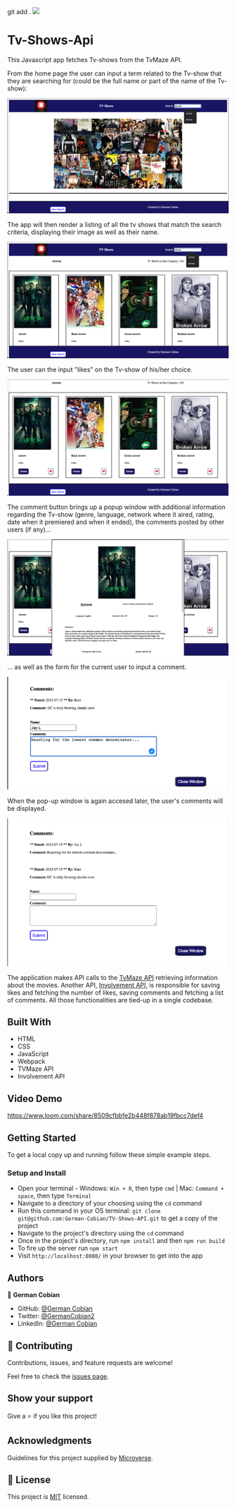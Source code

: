 git add .
![](https://img.shields.io/badge/Microverse-blueviolet)

# Tv-Shows-Api

This Javascript app fetches Tv-shows from the TvMaze API. 

From the home page the user can input a term related to the Tv-show that they are searching for (could be the full name or part of the name of the Tv-show): 

![Homepage](/assets/for-presentation/Homepage.png?raw=true "Homepage")

The app will then render a listing of all the tv shows that match the search criteria, displaying their image as well as their name.

![Listing pre-likes](/assets/for-presentation/Tv-shows-listing-pre-likes.png?raw=true "Tv-Show listing pre-likes")

The user can the input "likes" on the Tv-show of his/her choice.

![Listing liked](/assets/for-presentation/Tv-shows-listing-liked.png?raw=true "Tv-Show listing liked")

The comment button brings up a popup window with additional information regarding the Tv-show (genre, language, network where it aired, rating, date when it premiered and when it ended), the comments posted by other users (if any)...

![Pop-up](/assets/for-presentation/Tv-show-details.png?raw=true "Tv-show details pop-up")

... as well as the form for the current user to input a comment.

![Comment form](/assets/for-presentation/Inputing-a-comment.png?raw=true "Comment form")

When the pop-up window is again accesed later, the user's comments will be displayed.

![Comment form](/assets/for-presentation/Displaying-a-comment.png?raw=true "Form post-comments")

The application makes API calls to the [TvMaze API](https://www.tvmaze.com/api) retrieving information about the movies. Another API, [Involvement API](https://www.notion.so/Involvement-API-869e60b5ad104603aa6db59e08150270), is responsible for saving likes and fetching the number of likes, saving comments and fetching a list of comments. All those functionalities are tied-up in a single codebase.


## Built With

* HTML
* CSS
* JavaScript
* Webpack
* TVMaze API
* Involvement API


## Video Demo

https://www.loom.com/share/8509cfbbfe2b448f878ab19fbcc7def4


## Getting Started

To get a local copy up and running follow these simple example steps.


### Setup and Install

* Open your terminal - Windows: `Win + R`, then type `cmd` | Mac: `Command + space`, then type `Terminal`
* Navigate to a directory of your choosing using the `cd` command
* Run this command in your OS terminal: `git clone git@github.com:German-Cobian/TV-Shows-API.git` to get a copy of the project
* Navigate to the project's directory using the `cd` command
* Once in the project's directory, run `npm install` and then `npm run build`
* To fire up the server run `npm start`
* Visit `http://localhost:8080/` in your browser to get into the app


## Authors

👤 **German Cobian**
* GitHub: [@German Cobian](https://github.com/German-Cobian)
* Twitter: [@GermanCobian2](https://twitter.com/GermanCobian2)
* LinkedIn: [@German Cobian](https://www.linkedin.com/in/german-cobian/)


## 🤝 Contributing

Contributions, issues, and feature requests are welcome!

Feel free to check the [issues page](https://github.com/German-Cobian/TV-Shows-API/issues).


## Show your support

Give a ⭐️ if you like this project!


## Acknowledgments

Guidelines for this project supplied by [Microverse](https://github.com/microverseinc/curriculum-javascript/tree/main/group-capstone).


## 📝 License

This project is [MIT](https://github.com/German-Cobian/TV-Shows-API/blob/development/LICENSE) licensed.